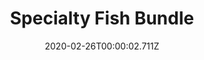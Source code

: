 ---
templateKey: blog-post
featuredpost: false
date: 2020-02-26T00:00:02.711Z
featuredimage: /img/Specialty_Fish_Bundle.png
title: Specialty Fish Bundle
description: Fish Tank
reward: Dish o The Sea (5)
tags:
  - Pufferfish
  - Ghostfish
  - Sandfish
  - Woodskip
  - bundles
  - Fish Tank
---